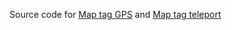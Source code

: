 Source code for [Map tag GPS](https://mods.factorio.com/mods/map-tag-gps) and [Map tag teleport](https://mods.factorio.com/mods/map-tag-teleport)
